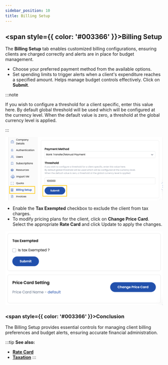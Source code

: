 ```yaml
---
sidebar_position: 10
title: Billing Setup
---
```


## <span style={{ color: '#003366' }}>Billing Setup</span>

The **Billing Setup** tab enables customized billing configurations, ensuring clients are charged correctly and alerts are in place for budget management.

- Choose your preferred payment method from the available options.
- Set spending limits to trigger alerts when a client's expenditure reaches a specified amount. Helps manage budget controls effectively. Click on **Submit**.

:::note

If you wish to configure a threshold for a client specific, enter this value here.
By default global threshold will be used which will be configured at the currency level.
When the default value is zero, a threshold at the global currency level is applied.

:::

![Invoice](images/billing_1.png)

- Enable the **Tax Exempted** checkbox to exclude the client from tax charges.
- To modify pricing plans for the client, click on **Change Price Card**. Select the appropriate **Rate Card** and click Update to apply the changes.

![Invoice](images/billing_2.png)

### <span style={{ color: '#003366' }}>Conclusion</span>
The Billing Setup provides essential controls for managing client billing preferences and budget alerts, ensuring accurate financial administration.

:::tip
**See also:**  
- **[Rate Card](../../Settings/Billing%20Setup/Rate%20Cards.md)**
- **[Taxation](../../Settings/Billing%20Setup/Taxations.md)**
:::